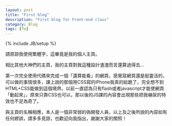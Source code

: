 ```yaml
---
layout: post
title: "First blog"
description: "First blog for Front-end class"
category: Blog
tags: [fe]
---
```

{% include JB/setup %}

請原諒我使用繁體字，這畢竟是我的個人主頁。

相比其他大神們的主頁，我的主頁對我這種設計渣渣而言還算過得去...

第一次完全使用代碼來完成一個「還算能看」的網頁，感覺寫網頁還是挺靈活的，可以做的事情很多，課上說的那個用CSS寫的iPhone我真的給跪了，完全想不到HTML+CSS能做到這個境界。以前一直認為只有flash或者javascript才能使網頁「動起來」，原來只靠CSS也可以，那以後的JS課的內容會出現那些把我嚇尿的特效也不足為奇了。

與主頁的名稱相應，本人是一個非常弱的偽開發人員，以上及之後所說的內容如有任何繆誤，請多多見諒，也歡迎向我指出，謝謝大家的關照！
